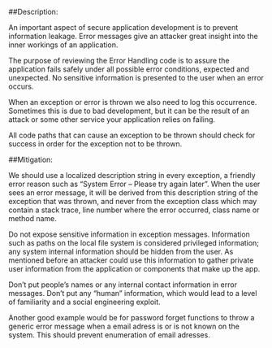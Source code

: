 ##Description:

An important aspect of secure application development is to prevent information leakage. 
Error messages give an attacker great insight into the inner workings of an application.

The purpose of reviewing the Error Handling code is to assure the application fails safely under all 
possible error conditions, expected and unexpected. No sensitive information is presented to the user 
when an error occurs.

When an exception or error is thrown we also need to log this occurrence. Sometimes this is due to bad
development, but it can be the result of an attack or some other service your application relies on failing.

All code paths that can cause an exception to be thrown should check for success in order for the exception 
not to be thrown.

##Mitigation:

We should use a localized description string in every exception, a friendly error reason such as “System Error – Please try again later”. When the user sees an error message, it will be derived from this description string of the exception that was thrown, and never from the exception class which may contain a stack trace, line number where the error occurred, 
class name or method name.

Do not expose sensitive information in exception messages. Information such as paths on the local file system is considered privileged information; any system internal information should be hidden from the user. As mentioned before an attacker could use this information to gather private user information from the application or components that make up the app.

Don’t put people’s names or any internal contact information in error messages. Don’t put any “human” information, which would lead to a level of familiarity and a social engineering exploit.

Another good example would be for password forget functions to throw a generic error message when a email adress
is or is not known on the system. This should prevent enumeration of email adresses.

